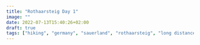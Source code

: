 ```yaml
---
title: "Rothaarsteig Day 1"
image: ""
date: 2022-07-13T15:40:26+02:00
draft: true
tags: ["hiking", "germany", "sauerland", "rothaarsteig", "long distance"]
---
```


